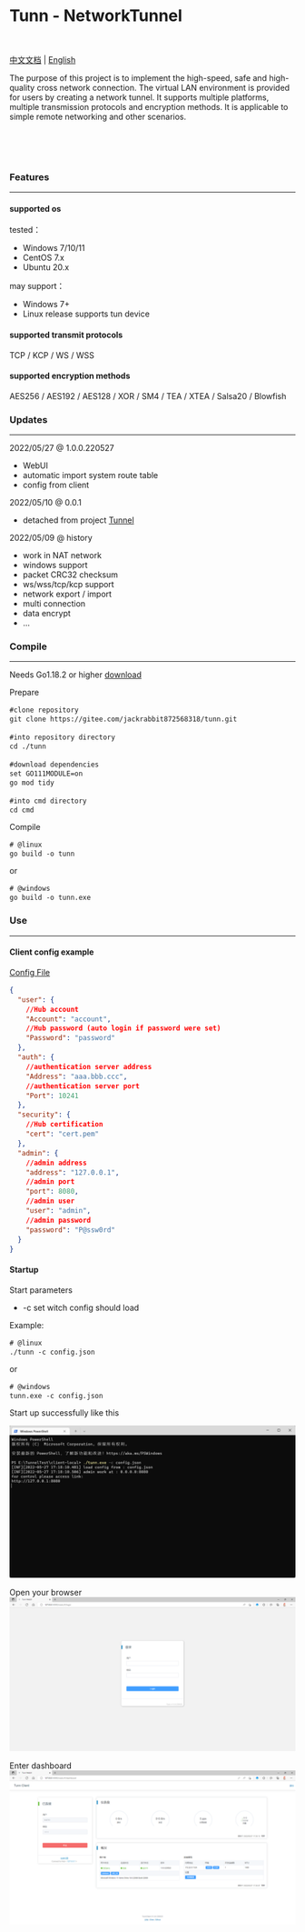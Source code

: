 # Tunn - NetworkTunnel

<br>

[中文文档](./doc/README_CN.md) | [English](./doc/README_EN.md)

The purpose of this project is to implement the high-speed, safe and high-quality cross network connection. The virtual
LAN environment is provided for users by creating a network tunnel. It supports multiple platforms, multiple
transmission protocols and encryption methods. It is applicable to simple remote networking and other scenarios.

<br>
<br>
<br>

### Features

--------

#### supported os

tested：

- Windows 7/10/11
- CentOS 7.x
- Ubuntu 20.x

may support：

- Windows 7+
- Linux release supports tun device

#### supported transmit protocols

TCP / KCP / WS / WSS

#### supported encryption methods

AES256 / AES192 / AES128 / XOR / SM4 / TEA / XTEA / Salsa20 / Blowfish

### Updates

------

2022/05/27 @ 1.0.0.220527

- WebUI
- automatic import system route table
- config from client

2022/05/10 @ 0.0.1

- detached from project [Tunnel](https://gitee.com/jackrabbit872568318/tunnel)

2022/05/09 @ history

- work in NAT network
- windows support
- packet CRC32 checksum
- ws/wss/tcp/kcp support
- network export / import
- multi connection
- data encrypt
- ...

### Compile

------

Needs Go1.18.2 or higher [download](https://golang.google.cn/dl/)

Prepare

```shell
#clone repository
git clone https://gitee.com/jackrabbit872568318/tunn.git

#into repository directory
cd ./tunn

#download dependencies
set GO111MODULE=on
go mod tidy

#into cmd directory
cd cmd
```

Compile

```shell
# @linux
go build -o tunn
```

or

```shell
# @windows
go build -o tunn.exe
```

### Use

------

#### Client config example

[Config File](../config/config_full.json)

```json lines
{
  "user": {
    //Hub account
    "Account": "account",
    //Hub password (auto login if password were set)
    "Password": "password"
  },
  "auth": {
    //authentication server address
    "Address": "aaa.bbb.ccc",
    //authentication server port
    "Port": 10241
  },
  "security": {
    //Hub certification
    "cert": "cert.pem"
  },
  "admin": {
    //admin address
    "address": "127.0.0.1",
    //admin port
    "port": 8080,
    //admin user
    "user": "admin",
    //admin password
    "password": "P@ssw0rd"
  }
}
```

#### Startup

Start parameters

- -c set witch config should load

Example:

```shell
# @linux
./tunn -c config.json
```

or

```shell
# @windows
tunn.exe -c config.json
```

Start up successfully like this

![img](./img/powershell_startup.png)

Open your browser
![img](./img/admin_login.png)

Enter dashboard
![img](./img/admin_main.png)